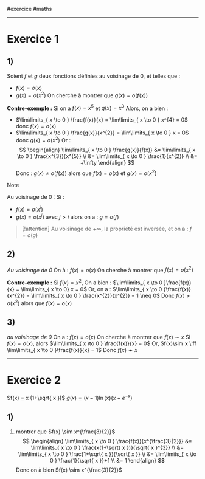 #exercice #maths 

----

# Exercice 1
## 1)
Soient $f$ et $g$ deux fonctions définies au voisinage de $0$, et telles que :
 - $f(x) = o(x)$
 - $g(x)=o(x^2)$
On cherche à montrer que $g(x) = o(f(x))$

**Contre-exemple :**
Si on a $f(x)=x^{5}$ et $g(x) = x^{3}$
Alors, on a bien :
 - $\lim\limits_{ x \to 0 } \frac{f(x)}{x} = \lim\limits_{ x \to 0 } x^{4} = 0$ donc $f(x)=o(x)$
 - $\lim\limits_{ x \to 0 } \frac{g(x)}{x^{2}} = \lim\limits_{ x \to 0 } x = 0$ donc $g(x)=o(x^{2})$
Or :
$$
\begin{align}
\lim\limits_{ x \to 0 } \frac{g(x)}{f(x)} &= \lim\limits_{ x \to 0 } \frac{x^{3}}{x^{5}} \\
&= \lim\limits_{ x \to 0 } \frac{1}{x^{2}} \\
&= +\infty
\end{align}
$$
Donc : $g(x)\neq o(f(x))$ alors que $f(x)=o(x)$ et $g(x)=o(x^{2})$

> [!note]
> Au voisinage de $0$ :
> Si :
>  - $f(x) = o(x^{i})$
>  - $g(x) = o(x^{j})$ avec $j > i$
> alors on a :
> $g = o(f)$
> > [!attention]
> > Au voisinage de $+\infty$, la propriété est inversée, et on a :
> > $f = o(g)$


## 2)
*Au voisinage de $0$*
On à : $f(x) = o(x)$
On cherche à montrer que $f(x) = o(x^{2})$

**Contre-exemple :**
Si $f(x) = x^{2}$,
On a bien : $\lim\limits_{ x \to 0 }\frac{f(x)}{x} = \lim\limits_{ x \to 0} x = 0$
Or, on a :
$\lim\limits_{ x \to 0 }\frac{f(x)}{x^{2}} = \lim\limits_{ x \to 0 } \frac{x^{2}}{x^{2}} = 1 \neq 0$
Donc $f(x) \neq o(x^{2})$ alors que $f(x) = o(x)$


## 3)
*au voisinage de $0$*
On a : $f(x) = o(x)$
On cherche à montrer que $f(x) \sim x$
Si $f(x) = o(x)$, alors $\lim\limits_{ x \to 0 } \frac{f(x)}{x} = 0$
Or, $f(x)\sim x \iff \lim\limits_{ x \to 0 }\frac{f(x)}{x} = 1$
Donc $f(x) \not\sim x$

---
# Exercice 2

$f(x) = x (1+\sqrt{ x })$
$g(x) = (x-1)\ln(x)(x+e^{-x})$

## 1)
 1. montrer que $f(x) \sim x^{\frac{3}{2}}$
$$
\begin{align}
\lim\limits_{ x \to 0 } \frac{f(x)}{x^{\frac{3}{2}}} &= \lim\limits_{ x \to 0 } \frac{x(1+\sqrt{ x })}{\sqrt{ x }^{3}} \\
&= \lim\limits_{ x \to 0 } \frac{1+\sqrt{ x }}{\sqrt{ x }} \\
&= \lim\limits_{ x \to 0 } \frac{1}{\sqrt{ x }}+1 \\
&= 1
\end{align}
$$
Donc on à bien $f(x) \sim x^{\frac{3}{2}}$
